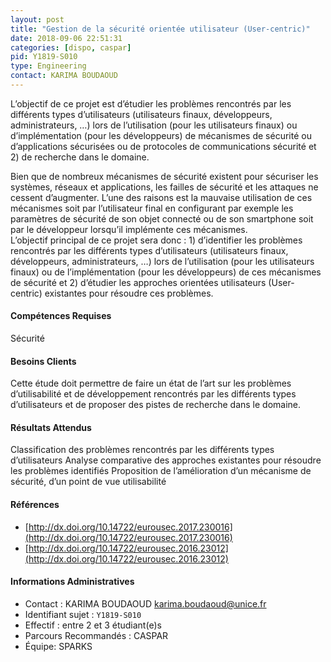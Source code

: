 ```yaml
---
layout: post
title: "Gestion de la sécurité orientée utilisateur (User-centric)"
date: 2018-09-06 22:51:31
categories: [dispo, caspar]
pid: Y1819-S010
type: Engineering
contact: KARIMA BOUDAOUD
---
```

       
L’objectif  de ce projet est d’étudier les problèmes  rencontrés par les différents types d’utilisateurs (utilisateurs finaux, développeurs, administrateurs, …) lors de l’utilisation (pour les utilisateurs finaux) ou d’implémentation (pour les développeurs) de mécanismes de sécurité ou d’applications sécurisées  ou de protocoles de communications sécurité et 2) de recherche dans le domaine.


Bien que de nombreux mécanismes de sécurité existent pour sécuriser les systèmes, réseaux et applications, les failles de sécurité et les attaques ne cessent d’augmenter. L’une des raisons est la mauvaise utilisation de ces mécanismes soit par l’utilisateur final en configurant par exemple les paramètres de sécurité de son objet connecté ou de son smartphone soit par le développeur lorsqu’il implémente ces mécanismes.  
L’objectif  principal de ce projet sera donc : 1) d’identifier les problèmes  rencontrés par les différents types d’utilisateurs (utilisateurs finaux, développeurs, administrateurs, …) lors de l’utilisation (pour les utilisateurs finaux) ou de l’implémentation (pour les développeurs) de ces mécanismes de sécurité et 2) d’étudier les approches orientées utilisateurs (User-centric) existantes pour résoudre ces problèmes.


#### Compétences Requises
Sécurité



     

#### Besoins Clients
Cette étude doit permettre de faire un état de l’art sur les problèmes d’utilisabilité et de développement rencontrés par les différents types d’utilisateurs et de proposer des pistes de recherche dans le domaine.


#### Résultats Attendus
Classification des problèmes rencontrés par les différents types d’utilisateurs
Analyse comparative des approches existantes pour résoudre les problèmes identifiés
Proposition de l’amélioration d’un mécanisme de sécurité, d’un point de vue utilisabilité


#### Références

  * [http://dx.doi.org/10.14722/eurousec.2017.230016](http://dx.doi.org/10.14722/eurousec.2017.230016)
  * [http://dx.doi.org/10.14722/eurousec.2016.23012](http://dx.doi.org/10.14722/eurousec.2016.23012)

#### Informations Administratives
  * Contact : KARIMA BOUDAOUD <karima.boudaoud@unice.fr>
  * Identifiant sujet : `Y1819-S010`
  * Effectif : entre 2 et 3 étudiant(e)s
  * Parcours Recommandés : CASPAR
  * Équipe: SPARKS

     